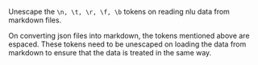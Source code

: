 Unescape the `\n, \t, \r, \f, \b` tokens on reading nlu data from markdown files.

On converting json files into markdown, the tokens mentioned above are espaced. These tokens need to be unescaped on loading the data from markdown to ensure that the data is treated in the same way.